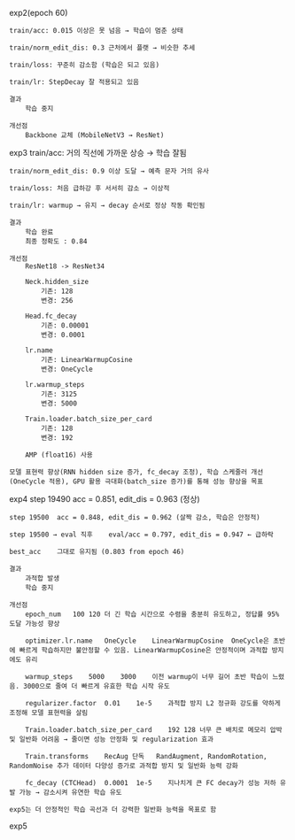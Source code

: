 exp2(epoch 60)

    train/acc: 0.015 이상은 못 넘음 → 학습이 멈춘 상태

    train/norm_edit_dis: 0.3 근처에서 플랫 → 비슷한 추세

    train/loss: 꾸준히 감소함 (학습은 되고 있음)

    train/lr: StepDecay 잘 적용되고 있음

    결과 
        학습 중지

    개선점
        Backbone 교체 (MobileNetV3 → ResNet)

exp3
    train/acc: 거의 직선에 가까운 상승 → 학습 잘됨

    train/norm_edit_dis: 0.9 이상 도달 → 예측 문자 거의 유사

    train/loss: 처음 급하강 후 서서히 감소 → 이상적

    train/lr: warmup → 유지 → decay 순서로 정상 작동 확인됨

    결과
        학습 완료 
        최종 정확도 : 0.84

    개선점
        ResNet18 -> ResNet34
        
        Neck.hidden_size
            기존: 128
            변경: 256

        Head.fc_decay
            기존: 0.00001
            변경: 0.0001   

        lr.name
            기존: LinearWarmupCosine
            변경: OneCycle  

        lr.warmup_steps
            기존: 3125
            변경: 5000

        Train.loader.batch_size_per_card
            기존: 128
            변경: 192

        AMP (float16) 사용
        
    모델 표현력 향상(RNN hidden size 증가, fc_decay 조정), 학습 스케줄러 개선(OneCycle 적용), GPU 활용 극대화(batch_size 증가)를 통해 성능 향상을 목표

exp4
    step 19490	acc = 0.851, edit_dis = 0.963 (정상)

    step 19500	acc = 0.848, edit_dis = 0.962 (살짝 감소, 학습은 안정적)

    step 19500 → eval 직후	eval/acc = 0.797, edit_dis = 0.947 ← 급하락

    best_acc	그대로 유지됨 (0.803 from epoch 46)

    결과
        과적합 발생
        학습 중지

    개선점
        epoch_num	100	120	더 긴 학습 시간으로 수렴을 충분히 유도하고, 정답률 95% 도달 가능성 향상

        optimizer.lr.name	OneCycle	LinearWarmupCosine	OneCycle은 초반에 빠르게 학습하지만 불안정할 수 있음. LinearWarmupCosine은 안정적이며 과적합 방지에도 유리

        warmup_steps	5000	3000	이전 warmup이 너무 길어 초반 학습이 느렸음. 3000으로 줄여 더 빠르게 유효한 학습 시작 유도

        regularizer.factor	0.01	1e-5	과적합 방지 L2 정규화 강도를 약하게 조정해 모델 표현력을 살림

        Train.loader.batch_size_per_card	192	128	너무 큰 배치로 메모리 압박 및 일반화 어려움 → 줄이면 성능 안정화 및 regularization 효과

        Train.transforms	RecAug 단독	RandAugment, RandomRotation, RandomNoise 추가	데이터 다양성 증가로 과적합 방지 및 일반화 능력 강화

        fc_decay (CTCHead)	0.0001	1e-5	지나치게 큰 FC decay가 성능 저하 유발 가능 → 감소시켜 유연한 학습 유도
    
    exp5는 더 안정적인 학습 곡선과 더 강력한 일반화 능력을 목표로 함

exp5
